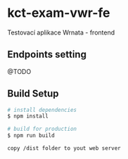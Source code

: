 # kct-exam-vwr-fe
Testovací aplikace Wrnata - frontend

## Endpoints setting
@TODO

## Build Setup

``` bash
# install dependencies
$ npm install

# build for production
$ npm run build

copy /dist folder to yout web server

```
